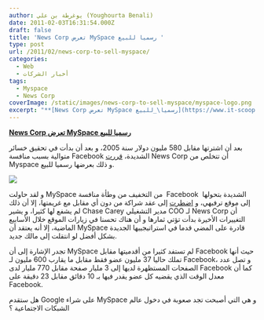 ```yaml
---
author: يوغرطة بن علي (Youghourta Benali)
date: 2011-02-03T16:31:54.000Z
draft: false
title: 'News Corp تعرض MySpace رسميا للبيع '
type: post
url: /2011/02/news-corp-to-sell-myspace/
categories:
  - Web
  - أخبار الشركات
tags:
  - Myspace
  - News Corp
coverImage: /static/images/news-corp-to-sell-myspace/myspace-logo.png
excerpt: "**[News Corp تعرض MySpace رسميا\_للبيع](https://www.it-scoop.com/2011/02/news-corp-to-sell-myspace/)**\n\nبعد أن اشترتها مقابل 580 مليون دولار سنة 2005، و بعد أن بدأت في تحقيق خسائر متوالية بسبب منافسة Facebook الشديدة، [قررت](http://content.usatoday.com/communities/technologylive/post/2011/02/news-corp-says-its-ready-to-sell-myspace/1) News Corp أن تتخلص من Myspace و ذلك بعرضها رسميا للبيع.\n\n\n\nو لقد حاولت MySpace"
---
```

**[News Corp تعرض MySpace رسميا للبيع](https://www.it-scoop.com/2011/02/news-corp-to-sell-myspace/)**

بعد أن اشترتها مقابل 580 مليون دولار سنة 2005، و بعد أن بدأت في تحقيق خسائر متوالية بسبب منافسة Facebook الشديدة، [قررت](http://content.usatoday.com/communities/technologylive/post/2011/02/news-corp-says-its-ready-to-sell-myspace/1) News Corp أن تتخلص من Myspace و ذلك بعرضها رسميا للبيع.

![](/static/images/news-corp-to-sell-myspace/myspace-logo.png)

و لقد حاولت MySpace من التخفيف من وطأة منافسة  Facebook  الشديدة بتحولها إلى موقع ترفيهي، و [اضطرت](https://www.it-scoop.com/2010/11/news-corp-myspace/) إلى عقد شراكة من دون أي مقابل مع غريمتها، إلا أن ذلك لم يشفع لها كثيرا، و يشير Chase Carey مدير التشغيلي COO لـ News Corp أن التغييرات الأخيرة بدأت تؤتي ثمارها و أن هناك تحسنا في زيارات الموقع خلال الأسابيع الماضية، إلا أنه يعتقد أن MySpace قادرة على المضي قدما في استراتيجييها الجديدة بشكل أفضل لو انتقلت إلى مالك جديد.

تجدر الإشارة إلى أن MySpace لم تستفد كثيرا من أقدميتها مقابل Facebook حيث أنها تملك حاليا 37 مليون عضو فقط مقابل ما يقارب 600 مليون لـ Facebook، و تصل عدد الصفحات المستظهرة لديها إلى 3 مليار صفحة مقابل 770 مليار لدى Facebook كما أن معدل الوقت الذي يقضيه كل عضو يقدر فيها بـ 10 دقائق مقابل 23 دقيقة على Facebook.

هل ستقدم Google على شراء MySpace و هي التي أصبحت تجد صعوبة في دخول عالم الشبكات الاجتماعية ؟
